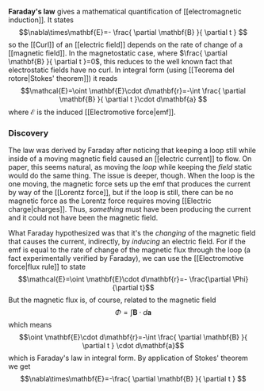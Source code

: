 **Faraday's law** gives a mathematical quantification of [[electromagnetic induction]]. It states
$$\nabla\times\mathbf{E}=- \frac{ \partial \mathbf{B} }{ \partial t } $$
so the [[Curl]] of an [[electric field]] depends on the rate of change of a [[magnetic field]]. In the magnetostatic case, where $\frac{ \partial \mathbf{B} }{ \partial t }=0$, this reduces to the well known fact that electrostatic fields have no curl. In integral form (using [[Teorema del rotore|Stokes' theorem]]) it reads
$$\mathcal{E}=\oint \mathbf{E}\cdot d\mathbf{r}=-\int \frac{ \partial \mathbf{B} }{ \partial t }\cdot d\mathbf{a} $$
where $\mathcal{E}$ is the induced [[Electromotive force|emf]].
### Discovery
The law was derived by Faraday after noticing that keeping a loop still while inside of a moving magnetic field caused an [[electric current]] to flow. On paper, this seems natural, as moving the *loop* while keeping the *field* static would do the same thing. The issue is deeper, though. When the loop is the one moving, the magnetic force sets up the emf that produces the current by way of the [[Lorentz force]], but if the loop is still, there can be no magnetic force as the Lorentz force requires moving [[Electric charge|charges]]. Thus, *something* must have been producing the current and it could not have been the magnetic field.

What Faraday hypothesized was that it's the *changing* of the magnetic field that causes the current, indirectly, by  *inducing* an electric field. For if the emf is equal to the rate of change of the magnetic flux through the loop (a fact experimentally verified by Faraday), we can use the [[Electromotive force|flux rule]] to state
$$\mathcal{E}=\oint \mathbf{E}\cdot d\mathbf{r}=- \frac{\partial \Phi}{\partial t}$$
But the magnetic flux is, of course, related to the magnetic field
$$\Phi=\int \mathbf{B}\cdot d\mathbf{a}$$
which means
$$\oint \mathbf{E}\cdot d\mathbf{r}=-\int \frac{ \partial \mathbf{B} }{ \partial t } \cdot d\mathbf{a}$$
which is Faraday's law in integral form. By application of Stokes' theorem we get
$$\nabla\times\mathbf{E}=-\frac{ \partial \mathbf{B} }{ \partial t } $$
